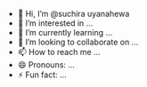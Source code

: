 - 👋 Hi, I’m @suchira uyanahewa
- 👀 I’m interested in ...
- 🌱 I’m currently learning ...
- 💞️ I’m looking to collaborate on ...
- 📫 How to reach me ...
- 😄 Pronouns: ...
- ⚡ Fun fact: ...

<!---
Slgamge/Slgamge is a ✨ special ✨ repository because its `README.md` (this file) appears on your GitHub profile.
You can click the Preview link to take a look at your changes.
--->

